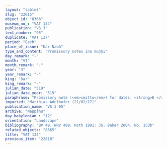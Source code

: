 ```yaml
---
layout: "tablet"
slug: "22615"
object_id: "8366"
museum_no_: "VAT 134"
publication: "VS 3"
text_number: "95"
duplicate: "VAT 137"
period: "Each"
place_of_issue: "Kār-Nabû"
type_and_content: "Promissory notes ina muẖẖi"
day_remark: "-"
month: "VI"
month_remark: "-"
year: "3"
year_remark: "-"
king: "Dar"
king_remark: "-"
julian_date: "519"
julian_date_year: "519"
paraphrase: "Promissory note (<em>imittu</em>) for dates: <strong>B </strong>owes to <strong>A</strong> 8 kor of dates, impost (<em>imittu</em>) of the harvest of the field in Kār-Nab&ucirc;-&scaron;a-ina-muhhi-nāri-&scaron;a-Ahhē-&scaron;ullim. The field is part of the dowry of <strong><sup>f</sup>C<sub>1</sub></strong>; <strong>C<sub>2</sub></strong> is its co-owner. He is to pay in Arahsamnu (VIII), together with 1 kor palm-leaf baskets (<em>tuhallu</em>), date baskets (<em>gip&ucirc;</em>), date-palm fibres (<em>mangagu</em>), 10 loads of date-frond ribs (<em>huṣābu</em>) and [1] container of pressed dates (<em>darīku</em>). [The guard&rsquo;s fee(?) (<em>kādu</em>) and the levy of the agricultu]ral supervisor (<em>gugallu</em>) [are not paid]. 2 witnesses and the scribe (&Scaron;a-Marduk-&scaron;ullum(?)/Mudammiq-Adad). Addendum (only in VAT134): The <em>&scaron;issinnu </em>is not paid.<br /> &nbsp;<br /> <strong>A</strong> = Iddin-Nab&ucirc;/Nab&ucirc;-bān-zēri//Nappāhu; <strong>B</strong>&nbsp;= Erība-Marduk/Rēmūtu//Rab-ban&ecirc;; <strong><sup>f</sup>C<sub>1</sub></strong> = <sup>f</sup>Ina-Esagil-ram&acirc;t/Balāṭu//Egibi (wife of <strong>A</strong>); <strong>C<sub>2</sub></strong> = Nab&ucirc;-tabni-uṣur/Balāṭu//Egibi (brother of <strong><sup>f</sup>C<sub>1</sub></strong>)<br /> &nbsp;"
imported: "Matthias Adelhofer (21/02/17)"
publication_name: "VS 3 95"
archive: "Nappāhu"
day_babylonian_: "12"
orientation: "Landscape"
bibliography: "BV 49; NRV 488; Roth 1991: 36; Baker 2004, No. 153b"
related_objects: "8365"
title: "VAT 134"
previous_item: "22618"
---
```


